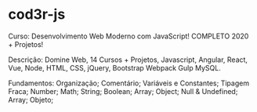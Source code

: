 # cod3r-js

Curso: Desenvolvimento Web Moderno com JavaScript! COMPLETO 2020 + Projetos!

Descrição: Domine Web, 14 Cursos + Projetos, Javascript, Angular, React, Vue, Node, HTML, CSS, jQuery, Bootstrap Webpack Gulp MySQL.

Fundamentos:
Organização;
Comentário;
Variáveis e Constantes;
Tipagem Fraca;
Number;
Math;
String;
Boolean;
Array;
Object;
Null & Undefined;
Array;
Objeto;
